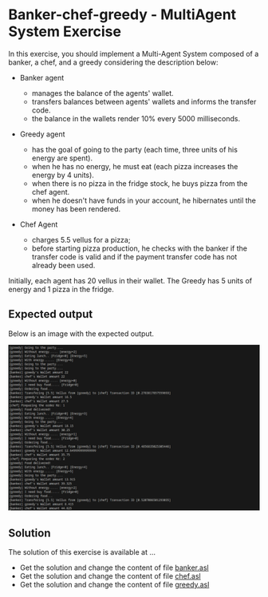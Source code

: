 # Banker-chef-greedy - MultiAgent System Exercise

In this exercise, you should implement a Multi-Agent System composed of a banker, a chef, and a greedy considering the description below:

+ Banker agent
     + manages the balance of the agents' wallet.
     + transfers balances between agents' wallets and informs the transfer code.
     + the balance in the wallets render 10% every 5000 milliseconds.

+ Greedy agent
     + has the goal of going to the party (each time, three units of his energy are spent).
     + when he has no energy, he must eat (each pizza increases the energy by 4  units).
     + when there is no pizza in the fridge stock, he buys pizza from the chef agent.
     + when he doesn't have funds in your account, he hibernates until the money has been rendered.

+ Chef Agent
     + charges 5.5 vellus for a pizza;
     + before starting pizza production, he checks with the banker if the transfer code is valid and if the payment transfer code has not already been used.

Initially, each agent has 20 vellus in their wallet. The Greedy has 5 units of energy and 1 pizza in the fridge. 

## Expected output
Below is an image with the expected output.

![img](.imgs/screenshot.png)

## Solution

The solution of this exercise is available at ...

+ Get the solution and change the content of file [banker.asl](agt/banker.asl)
+ Get the solution and change the content of file [chef.asl](agt/chef.asl)
+ Get the solution and change the content of file [greedy.asl](agt/greedy.asl)